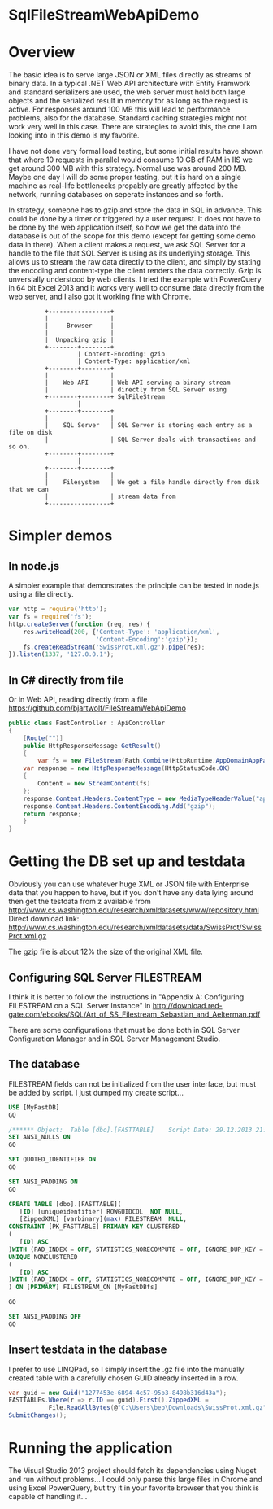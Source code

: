 SqlFileStreamWebApiDemo
=======================

# Overview
The basic idea is to serve large JSON or XML files directly as streams of binary data. In a typical .NET Web API architecture with Entity Framwork and standard serializers are used, the web server must hold both large objects and the serialized result in memory for as long as the request is active. For responses around 100 MB this will lead to performance problems, also for the database. Standard caching strategies might not work very well in this case. There are strategies to avoid this, the one I am looking into in this demo is my favorite. 

I have not done very formal load testing, but some initial results have shown that where 10 requests in parallel would consume 10 GB of RAM in IIS we get around 300 MB with this strategy. Normal use was around 200 MB. Maybe one day I will do some proper testing, but it is hard on a single machine as real-life bottlenecks propably are greatly affected by the network, running databases on seperate instances and so forth. 

In strategy, someone has to gzip and store the data in SQL in advance. This could be done by a timer or triggered by a user request. It does not have to be done by the web application itself, so how we get the data into the database is out of the scope for this demo (except for getting some demo data in there). When a client makes a request, we ask SQL Server for a handle to the file that SQL Server is using as its underlying storage. This allows us to stream the raw data directly to the client, and simply by stating the encoding and content-type the client renders the data correctly. Gzip is unversially understood by web clients. I tried the example with PowerQuery in 64 bit Excel 2013 and it works very well to consume data directly from the web server, and I also got it working fine with Chrome.

              +-----------------+
              |                 |
              |     Browser     |
              |                 |
              |  Unpacking gzip |
              +--------+--------+
                       | Content-Encoding: gzip
                       | Content-Type: application/xml
              +--------+--------+
              |                 |
              |    Web API      | Web API serving a binary stream
              |                 | directly from SQL Server using
              +--------+--------+ SqlFileStream
                       |
              +--------+--------+
              |                 |
              |    SQL Server   | SQL Server is storing each entry as a file on disk
              |                 | SQL Server deals with transactions and so on.
              +--------+--------+
                       |
              +--------+--------+
              |                 |
              |    Filesystem   | We get a file handle directly from disk that we can 
              |                 | stream data from
              +-----------------+

# Simpler demos

## In node.js
A simpler example that demonstrates the principle can be tested in node.js using a file directly.

```javascript      
var http = require('http');
var fs = require('fs');
http.createServer(function (req, res) {
    res.writeHead(200, {'Content-Type': 'application/xml',
                        'Content-Encoding':'gzip'});  
    fs.createReadStream('SwissProt.xml.gz').pipe(res);
}).listen(1337, '127.0.0.1');
```

## In C# directly from file

Or in Web API, reading directly from a file https://github.com/bjartwolf/FileStreamWebApiDemo

```c#
public class FastController : ApiController
{
    [Route("")]
    public HttpResponseMessage GetResult()
    {
        var fs = new FileStream(Path.Combine(HttpRuntime.AppDomainAppPath, "medline13n0701.xml.gz"), FileMode.Open);
	var response = new HttpResponseMessage(HttpStatusCode.OK)
	{
	    Content = new StreamContent(fs)
	};
	response.Content.Headers.ContentType = new MediaTypeHeaderValue("application/xml");
	response.Content.Headers.ContentEncoding.Add("gzip");
	return response;
    }
}
```
              
# Getting the DB set up and testdata

Obviously you can use whatever huge XML or JSON file with Enterprise data that you happen to have, but if you don't have any data lying around then get the testdata from z available from http://www.cs.washington.edu/research/xmldatasets/www/repository.html
Direct download link: http://www.cs.washington.edu/research/xmldatasets/data/SwissProt/SwissProt.xml.gz

The gzip file is about 12% the size of the original XML file.

## Configuring SQL Server FILESTREAM
I think it is better to follow the instructions in "Appendix A: Configuring FILESTREAM on a SQL Server Instance" in
http://download.red-gate.com/ebooks/SQL/Art_of_SS_Filestream_Sebastian_and_Aelterman.pdf

There are some configurations that must be done both in SQL Server Configuration Manager and in SQL Server Management Studio. 


## The database
FILESTREAM fields can not be initialized from the user interface, but must be added by script.
I just dumped my create script...
 ```sql
USE [MyFastDB]
GO

/****** Object:  Table [dbo].[FASTTABLE]    Script Date: 29.12.2013 21:47:33 ******/
SET ANSI_NULLS ON
GO

SET QUOTED_IDENTIFIER ON
GO

SET ANSI_PADDING ON
GO

CREATE TABLE [dbo].[FASTTABLE](
	[ID] [uniqueidentifier] ROWGUIDCOL  NOT NULL,
	[ZippedXML] [varbinary](max) FILESTREAM  NULL,
 CONSTRAINT [PK_FASTTABLE] PRIMARY KEY CLUSTERED 
(
	[ID] ASC
)WITH (PAD_INDEX = OFF, STATISTICS_NORECOMPUTE = OFF, IGNORE_DUP_KEY = OFF, ALLOW_ROW_LOCKS = ON, ALLOW_PAGE_LOCKS = ON) ON [PRIMARY] FILESTREAM_ON [MyFastDBfs],
UNIQUE NONCLUSTERED 
(
	[ID] ASC
)WITH (PAD_INDEX = OFF, STATISTICS_NORECOMPUTE = OFF, IGNORE_DUP_KEY = OFF, ALLOW_ROW_LOCKS = ON, ALLOW_PAGE_LOCKS = ON) ON [PRIMARY]
) ON [PRIMARY] FILESTREAM_ON [MyFastDBfs]

GO

SET ANSI_PADDING OFF
GO
 ```



## Insert testdata in the database
I prefer to use LINQPad, so I simply insert the .gz file into the manually created table with a carefully chosen GUID already inserted in a row.
 ```cs
var guid = new Guid("1277453e-6894-4c57-95b3-8498b316d43a");
FASTTABLEs.Where(r => r.ID == guid).First().ZippedXML =
			File.ReadAllBytes(@"C:\Users\beb\Downloads\SwissProt.xml.gz");
SubmitChanges();
 ```

# Running the application
The Visual Studio 2013 project should fetch its dependencies using Nuget and run without problems...
I could only parse this large files in Chrome and using Excel PowerQuery, but try it in your favorite browser that you think is capable of handling it...
